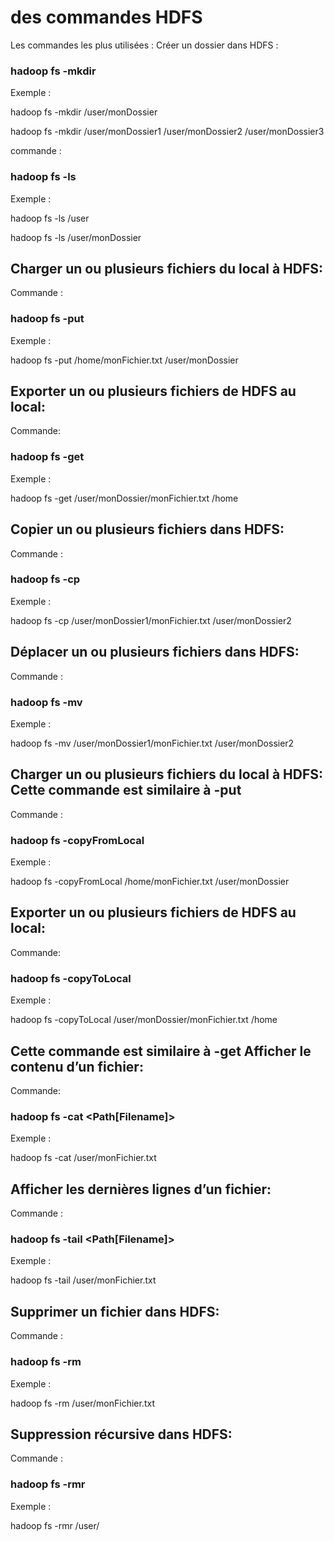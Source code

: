 # des commandes HDFS
Les commandes les plus utilisées : Créer un dossier dans HDFS :

### hadoop fs -mkdir 
Exemple :

hadoop fs -mkdir /user/monDossier

hadoop fs -mkdir /user/monDossier1  /user/monDossier2  /user/monDossier3

commande :

### hadoop fs -ls 
Exemple :

hadoop fs -ls /user

hadoop fs -ls /user/monDossier
## Charger un ou plusieurs fichiers du local à HDFS:

Commande :

### hadoop fs -put  
Exemple :

hadoop fs -put /home/monFichier.txt /user/monDossier
## Exporter un ou plusieurs fichiers de HDFS au local:

Commande:

### hadoop fs -get  
Exemple :

hadoop fs -get /user/monDossier/monFichier.txt /home
## Copier un ou plusieurs fichiers dans HDFS:

Commande :

### hadoop fs -cp   
Exemple :

hadoop fs -cp /user/monDossier1/monFichier.txt  /user/monDossier2
## Déplacer un ou plusieurs fichiers dans HDFS:

Commande :

### hadoop fs -mv   
Exemple :

hadoop fs -mv /user/monDossier1/monFichier.txt  /user/monDossier2
## Charger un ou plusieurs fichiers du local à HDFS: Cette commande est similaire à -put

Commande :
 
### hadoop fs -copyFromLocal  
Exemple :

hadoop fs -copyFromLocal /home/monFichier.txt /user/monDossier
## Exporter un ou plusieurs fichiers de HDFS au local:

Commande:

### hadoop fs -copyToLocal  
Exemple :

hadoop fs -copyToLocal /user/monDossier/monFichier.txt /home
## Cette commande est similaire à -get Afficher le contenu d’un fichier:

Commande:

### hadoop fs -cat <Path[Filename]>
Exemple :

hadoop fs -cat /user/monFichier.txt
## Afficher les dernières lignes d’un fichier:

Commande :

### hadoop fs -tail <Path[Filename]>
Exemple :

hadoop fs -tail /user/monFichier.txt
## Supprimer un fichier dans HDFS:

Commande :

### hadoop fs -rm 
Exemple :

hadoop fs -rm /user/monFichier.txt
## Suppression récursive dans HDFS:

Commande :

### hadoop fs -rmr 
Exemple :

hadoop fs -rmr /user/
